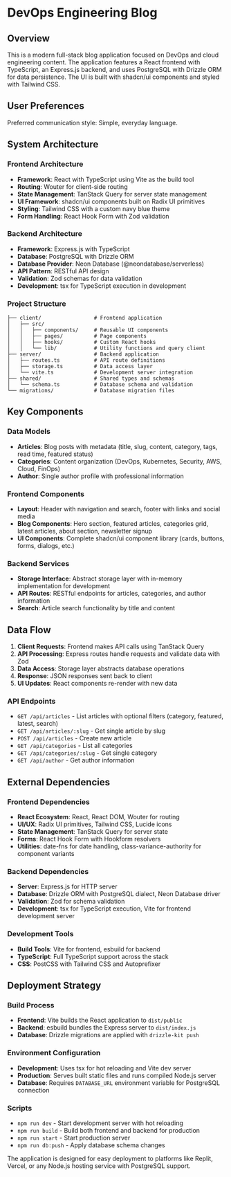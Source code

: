 # DevOps Engineering Blog

## Overview

This is a modern full-stack blog application focused on DevOps and cloud engineering content. The application features a React frontend with TypeScript, an Express.js backend, and uses PostgreSQL with Drizzle ORM for data persistence. The UI is built with shadcn/ui components and styled with Tailwind CSS.

## User Preferences

Preferred communication style: Simple, everyday language.

## System Architecture

### Frontend Architecture
- **Framework**: React with TypeScript using Vite as the build tool
- **Routing**: Wouter for client-side routing
- **State Management**: TanStack Query for server state management
- **UI Framework**: shadcn/ui components built on Radix UI primitives
- **Styling**: Tailwind CSS with a custom navy blue theme
- **Form Handling**: React Hook Form with Zod validation

### Backend Architecture
- **Framework**: Express.js with TypeScript
- **Database**: PostgreSQL with Drizzle ORM
- **Database Provider**: Neon Database (@neondatabase/serverless)
- **API Pattern**: RESTful API design
- **Validation**: Zod schemas for data validation
- **Development**: tsx for TypeScript execution in development

### Project Structure
```
├── client/                 # Frontend application
│   ├── src/
│   │   ├── components/     # Reusable UI components
│   │   ├── pages/          # Page components
│   │   ├── hooks/          # Custom React hooks
│   │   └── lib/            # Utility functions and query client
├── server/                 # Backend application
│   ├── routes.ts           # API route definitions
│   ├── storage.ts          # Data access layer
│   └── vite.ts             # Development server integration
├── shared/                 # Shared types and schemas
│   └── schema.ts           # Database schema and validation
└── migrations/             # Database migration files
```

## Key Components

### Data Models
- **Articles**: Blog posts with metadata (title, slug, content, category, tags, read time, featured status)
- **Categories**: Content organization (DevOps, Kubernetes, Security, AWS, Cloud, FinOps)
- **Author**: Single author profile with professional information

### Frontend Components
- **Layout**: Header with navigation and search, footer with links and social media
- **Blog Components**: Hero section, featured articles, categories grid, latest articles, about section, newsletter signup
- **UI Components**: Complete shadcn/ui component library (cards, buttons, forms, dialogs, etc.)

### Backend Services
- **Storage Interface**: Abstract storage layer with in-memory implementation for development
- **API Routes**: RESTful endpoints for articles, categories, and author information
- **Search**: Article search functionality by title and content

## Data Flow

1. **Client Requests**: Frontend makes API calls using TanStack Query
2. **API Processing**: Express routes handle requests and validate data with Zod
3. **Data Access**: Storage layer abstracts database operations
4. **Response**: JSON responses sent back to client
5. **UI Updates**: React components re-render with new data

### API Endpoints
- `GET /api/articles` - List articles with optional filters (category, featured, latest, search)
- `GET /api/articles/:slug` - Get single article by slug
- `POST /api/articles` - Create new article
- `GET /api/categories` - List all categories
- `GET /api/categories/:slug` - Get single category
- `GET /api/author` - Get author information

## External Dependencies

### Frontend Dependencies
- **React Ecosystem**: React, React DOM, Wouter for routing
- **UI/UX**: Radix UI primitives, Tailwind CSS, Lucide icons
- **State Management**: TanStack Query for server state
- **Forms**: React Hook Form with Hookform resolvers
- **Utilities**: date-fns for date handling, class-variance-authority for component variants

### Backend Dependencies
- **Server**: Express.js for HTTP server
- **Database**: Drizzle ORM with PostgreSQL dialect, Neon Database driver
- **Validation**: Zod for schema validation
- **Development**: tsx for TypeScript execution, Vite for frontend development server

### Development Tools
- **Build Tools**: Vite for frontend, esbuild for backend
- **TypeScript**: Full TypeScript support across the stack
- **CSS**: PostCSS with Tailwind CSS and Autoprefixer

## Deployment Strategy

### Build Process
- **Frontend**: Vite builds the React application to `dist/public`
- **Backend**: esbuild bundles the Express server to `dist/index.js`
- **Database**: Drizzle migrations are applied with `drizzle-kit push`

### Environment Configuration
- **Development**: Uses tsx for hot reloading and Vite dev server
- **Production**: Serves built static files and runs compiled Node.js server
- **Database**: Requires `DATABASE_URL` environment variable for PostgreSQL connection

### Scripts
- `npm run dev` - Start development server with hot reloading
- `npm run build` - Build both frontend and backend for production
- `npm run start` - Start production server
- `npm run db:push` - Apply database schema changes

The application is designed for easy deployment to platforms like Replit, Vercel, or any Node.js hosting service with PostgreSQL support.
